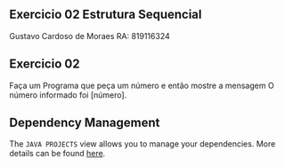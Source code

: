 ## Exercicio 02 Estrutura Sequencial

Gustavo Cardoso de Moraes RA: 819116324

## Exercicio 02

Faça um Programa que peça um número e então mostre a mensagem O número informado foi [número].

## Dependency Management

The `JAVA PROJECTS` view allows you to manage your dependencies. More details can be found [here](https://github.com/microsoft/vscode-java-dependency#manage-dependencies).
